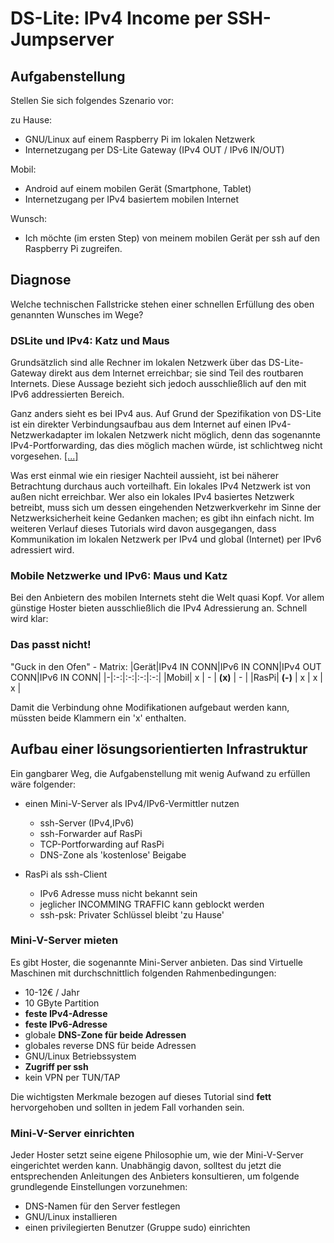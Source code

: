 # DS-Lite: IPv4 Income per SSH-Jumpserver

## Aufgabenstellung

Stellen Sie sich folgendes Szenario vor:

zu Hause:
- GNU/Linux auf einem Raspberry Pi im lokalen Netzwerk
- Internetzugang per DS-Lite Gateway (IPv4 OUT / IPv6 IN/OUT)

Mobil:
- Android auf einem mobilen Gerät (Smartphone, Tablet)
- Internetzugang per IPv4 basiertem mobilen Internet

Wunsch:
- Ich möchte (im ersten Step) von meinem mobilen Gerät per ssh auf den Raspberry Pi zugreifen.

## Diagnose

Welche technischen Fallstricke stehen einer schnellen Erfüllung des oben genannten Wunsches im Wege?

### DSLite und IPv4: Katz und Maus

Grundsätzlich sind alle Rechner im lokalen Netzwerk
über das DS-Lite-Gateway
direkt aus dem Internet erreichbar;
sie sind Teil des routbaren Internets.
Diese Aussage bezieht sich jedoch ausschließlich
auf den mit IPv6 addressierten Bereich.

Ganz anders sieht es bei IPv4 aus.
Auf Grund der Spezifikation von DS-Lite
ist ein direkter Verbindungsaufbau
aus dem Internet
auf einen IPv4-Netzwerkadapter
im lokalen Netzwerk nicht möglich,
denn das sogenannte IPv4-Portforwarding,
das dies möglich machen würde,
ist schlichtweg nicht vorgesehen. [[...]](https://de.wikipedia.org/wiki/IPv6#Dual-Stack_Lite_(DS-Lite))

Was erst einmal wie ein riesiger Nachteil aussieht,
ist bei näherer Betrachtung durchaus auch vorteilhaft.
Ein lokales IPv4 Netzwerk ist von außen nicht erreichbar.
Wer also ein lokales IPv4 basiertes Netzwerk betreibt,
muss sich um dessen eingehenden Netzwerkverkehr
im Sinne der Netzwerksicherheit keine Gedanken machen;
es gibt ihn einfach nicht.
Im weiteren Verlauf dieses Tutorials wird davon ausgegangen,
dass Kommunikation im lokalen Netzwerk per IPv4
und global (Internet) per IPv6 adressiert wird.

### Mobile Netzwerke und IPv6: Maus und Katz

Bei den Anbietern des mobilen Internets steht die Welt quasi Kopf.
Vor allem günstige Hoster bieten ausschließlich die IPv4 Adressierung an.
Schnell wird klar:

### Das passt nicht!

"Guck in den Ofen" - Matrix:
|Gerät|IPv4 IN CONN|IPv6 IN CONN|IPv4 OUT CONN|IPv6 IN CONN|
|-|:-:|:-:|:-:|:-:|
|Mobil| x | - | **(x)** | - |
|RasPi| **(-)** | x | x | x |

Damit die Verbindung ohne Modifikationen aufgebaut werden kann,
müssten beide Klammern ein 'x' enthalten.

## Aufbau einer lösungsorientierten Infrastruktur

Ein gangbarer Weg, die Aufgabenstellung mit wenig Aufwand zu erfüllen wäre folgender:

- einen Mini-V-Server als IPv4/IPv6-Vermittler nutzen
  - ssh-Server (IPv4,IPv6)
  - ssh-Forwarder auf RasPi
  - TCP-Portforwarding auf RasPi
  - DNS-Zone als 'kostenlose' Beigabe

- RasPi als ssh-Client
  - IPv6 Adresse muss nicht bekannt sein
  - jeglicher INCOMMING TRAFFIC kann geblockt werden
  - ssh-psk: Privater Schlüssel bleibt 'zu Hause'

### Mini-V-Server mieten

Es gibt Hoster,
die sogenannte Mini-Server anbieten.
Das sind Virtuelle Maschinen mit durchschnittlich folgenden Rahmenbedingungen:

- 10-12€ / Jahr
- 10 GByte Partition
- **feste IPv4-Adresse**
- **feste IPv6-Adresse**
- globale **DNS-Zone für beide Adressen**
- globales reverse DNS für beide Adressen
- GNU/Linux Betriebssystem
- **Zugriff per ssh**
- kein VPN per TUN/TAP

Die wichtigsten Merkmale bezogen auf dieses Tutorial sind **fett** hervorgehoben und sollten in jedem Fall vorhanden sein.

### Mini-V-Server einrichten

Jeder Hoster setzt seine eigene Philosophie um,
wie der Mini-V-Server eingerichtet werden kann.
Unabhängig davon,
solltest du jetzt die entsprechenden Anleitungen des Anbieters konsultieren,
um folgende grundlegende Einstellungen vorzunehmen:

- DNS-Namen für den Server festlegen
- GNU/Linux installieren
- einen privilegierten Benutzer (Gruppe sudo) einrichten

